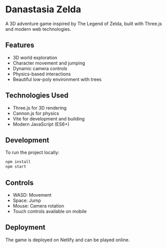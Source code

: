# Danastasia Zelda

A 3D adventure game inspired by The Legend of Zelda, built with Three.js and modern web technologies.

## Features
- 3D world exploration
- Character movement and jumping
- Dynamic camera controls
- Physics-based interactions
- Beautiful low-poly environment with trees

## Technologies Used
- Three.js for 3D rendering
- Cannon.js for physics
- Vite for development and building
- Modern JavaScript (ES6+)

## Development
To run the project locally:
```bash
npm install
npm start
```

## Controls
- WASD: Movement
- Space: Jump
- Mouse: Camera rotation
- Touch controls available on mobile

## Deployment
The game is deployed on Netlify and can be played online.
